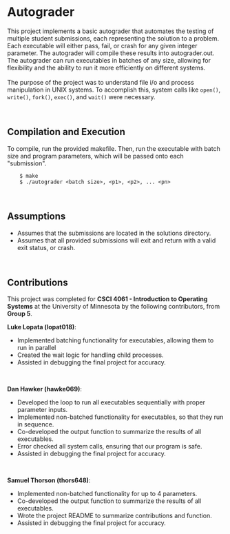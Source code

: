 # Autograder
This project implements a basic autograder that automates the testing of multiple student submissions, each representing the solution to a problem. Each executable will either pass, fail, or crash for any given integer parameter. The autograder will compile these results into autograder.out. The autograder can run executables in batches of any size, allowing for flexibility and the ability to run it more efficiently on different systems.
<br/><br/>
The purpose of the project was to understand file i/o and process manipulation in UNIX systems. To accomplish this, system calls like `open()`, `write()`, `fork()`, `exec()`, and `wait()` were necessary.

<br/>

## Compilation and Execution
To compile, run the provided makefile. Then, run the executable with batch size and program parameters, which will be passed onto each "submission".
```
	$ make
	$ ./autograder <batch size>, <p1>, <p2>, ... <pn>
```

<br/>

## Assumptions
- Assumes that the submissions are located in the solutions directory.
- Assumes that all provided submissions will exit and return with a valid exit status, or crash.

<br/>

## Contributions
This project was completed for **CSCI 4061 - Introduction to Operating Systems** at the University of Minnesota by the following contributors, from **Group 5**.

**Luke Lopata (lopat018)**:
- Implemented batching functionality for executables, allowing them to run in parallel
- Created the wait logic for handling child processes.
- Assisted in debugging the final project for accuracy.
<br/>

**Dan Hawker (hawke069)**:
- Developed the loop to run all executables sequentially with proper parameter inputs.
- Implemented non-batched functionality for executables, so that they run in sequence.
- Co-developed the output function to summarize the results of all executables.
- Error checked all system calls, ensuring that our program is safe.
- Assisted in debugging the final project for accuracy.
<br/>

**Samuel Thorson (thors648)**:
- Implemented non-batched functionality for up to 4 parameters.
- Co-developed the output function to summarize the results of all executables.
- Wrote the project README to summarize contributions and function.
- Assisted in debugging the final project for accuracy.